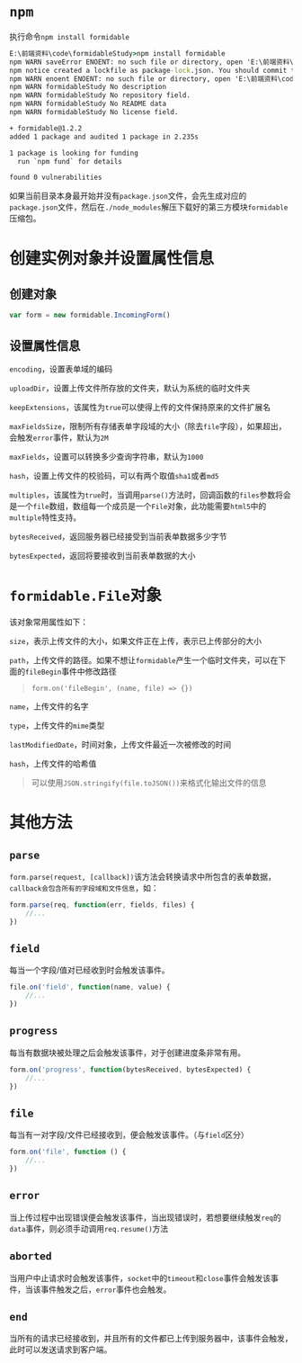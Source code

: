 # `npm`

执行命令`npm install formidable`

```cmd
E:\前端资料\code\formidableStudy>npm install formidable
npm WARN saveError ENOENT: no such file or directory, open 'E:\前端资料\code\formidableStudy\package.json'
npm notice created a lockfile as package-lock.json. You should commit this file.
npm WARN enoent ENOENT: no such file or directory, open 'E:\前端资料\code\formidableStudy\package.json'
npm WARN formidableStudy No description
npm WARN formidableStudy No repository field.
npm WARN formidableStudy No README data
npm WARN formidableStudy No license field.

+ formidable@1.2.2
added 1 package and audited 1 package in 2.235s

1 package is looking for funding
  run `npm fund` for details

found 0 vulnerabilities
```

如果当前目录本身最开始并没有`package.json`文件，会先生成对应的`package.json`文件，然后在`./node_modules`解压下载好的第三方模块`formidable`压缩包。



# 创建实例对象并设置属性信息

## 创建对象

```js
var form = new formidable.IncomingForm()
```



## 设置属性信息

`encoding`，设置表单域的编码

`uploadDir`，设置上传文件所存放的文件夹，默认为系统的临时文件夹

`keepExtensions`，该属性为`true`可以使得上传的文件保持原来的文件扩展名

`maxFieldsSize`，限制所有存储表单字段域的大小（除去`file`字段），如果超出，会触发`error`事件，默认为`2M`

`maxFields`，设置可以转换多少查询字符串，默认为`1000`

`hash`，设置上传文件的校验码，可以有两个取值`sha1`或者`md5`

`multiples`，该属性为`true`时，当调用`parse()`方法时，回调函数的`files`参数将会是一个`file`数组，数组每一个成员是一个`File`对象，此功能需要`html5`中的`multiple`特性支持。

`bytesReceived`，返回服务器已经接受到当前表单数据多少字节

`bytesExpected`，返回将要接收到当前表单数据的大小



# `formidable.File`对象

该对象常用属性如下：

`size`，表示上传文件的大小，如果文件正在上传，表示已上传部分的大小

`path`，上传文件的路径。如果不想让`formidable`产生一个临时文件夹，可以在下面的`fileBegin`事件中修改路径

> `form.on('fileBegin', (name, file) => {})`

`name`，上传文件的名字

`type`，上传文件的`mime`类型

`lastModifiedDate`，时间对象，上传文件最近一次被修改的时间

`hash`，上传文件的哈希值

> 可以使用`JSON.stringify(file.toJSON())`来格式化输出文件的信息



# 其他方法

## `parse`

`form.parse(request, [callback])`该方法会转换请求中所包含的表单数据，`callback会包含所有的字段域和文件信息`，如：

```js
form.parse(req, function(err, fields, files) {
	//...
})
```

## `field`

每当一个字段/值对已经收到时会触发该事件。

```js
file.on('field', function(name, value) {
	//...
})
```

## `progress`

每当有数据块被处理之后会触发该事件，对于创建进度条非常有用。

```js
form.on('progress', function(bytesReceived, bytesExpected) {
	//...
})
```

## `file`

每当有一对字段/文件已经接收到，便会触发该事件。（与`field`区分）

```js
form.on('file', function () {
	//...
})
```

## `error`

当上传过程中出现错误便会触发该事件，当出现错误时，若想要继续触发`req`的`data`事件，则必须手动调用`req.resume()`方法

## `aborted`

当用户中止请求时会触发该事件，`socket`中的`timeout`和`close`事件会触发该事件，当该事件触发之后，`error`事件也会触发。

## `end`

当所有的请求已经接收到，并且所有的文件都已上传到服务器中，该事件会触发，此时可以发送请求到客户端。



